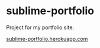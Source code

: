 # sublime-portfolio
Project for my portfolio site.

[sublime-portfolio.herokuapp.com](https://sublime-portfolio.herokuapp.com/)